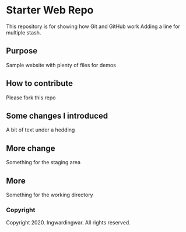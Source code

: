 # Starter Web Repo

This repository is for showing how Git and GitHub work
Adding a line for multiple stash.

## Purpose

Sample website with plenty of files for demos

## How to contribute

Please fork this repo

## Some changes I introduced

A bit of text under a hedding

## More change

Something for the staging area

## More

Something for the working directory

### Copyright

Copyright 2020. Ingwardingwar. All rights reserved.

